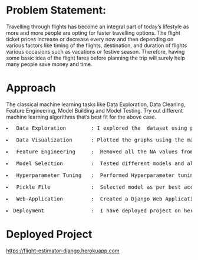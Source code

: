# Problem Statement: #

Travelling through flights has become an integral part of today’s lifestyle as more and more people are opting for faster travelling options. The flight ticket prices increase or decrease every now and then depending on various factors like timing of the flights, destination, and duration of flights various occasions such as vacations or festive season. Therefore, having some basic idea of the flight fares before planning the trip will surely help many people save money and time.


# Approach #
The classical machine learning tasks like Data Exploration, Data Cleaning,
Feature Engineering, Model Building and Model Testing. Try out different machine
learning algorithms that’s best fit for the above case.
<pre>
<li> Data Exploration        : I explored the  dataset using pandas, numpy, matplotlib and seaborn.</li>
<li> Data Visualization      : Plotted the graphs using the matlplotib and seaborn library to get the insights.</li>
<li> Feature Engineering     :  Removed all the NA values from the dataset and converted the categorial data to the desired type.</li>
<li> Model Selection         :  Tested different models and algrithms to check the accuracy of models. Plotted graph for the difference of (y_test - y_pred).</li>
<li> Hyperparameter Tuning   :  Performed Hyperparameter tuning using RandomizedSearchCV.</li>
<li> Pickle File             :  Selected model as per best accuracy and created pickle file using joblib .</li>
<li> Web-Application         :  Created a Django Web Application which takes neccessary inputs and predicts the price. It also stores the data into the database which can only be accessed by superuser.</li>
<li>Deployment               :  I have deployed project on heroku.</li></pre>


# Deployed Project #
<a href="https://flight-estimator-django.herokuapp.com/">https://flight-estimator-django.herokuapp.com</a>
